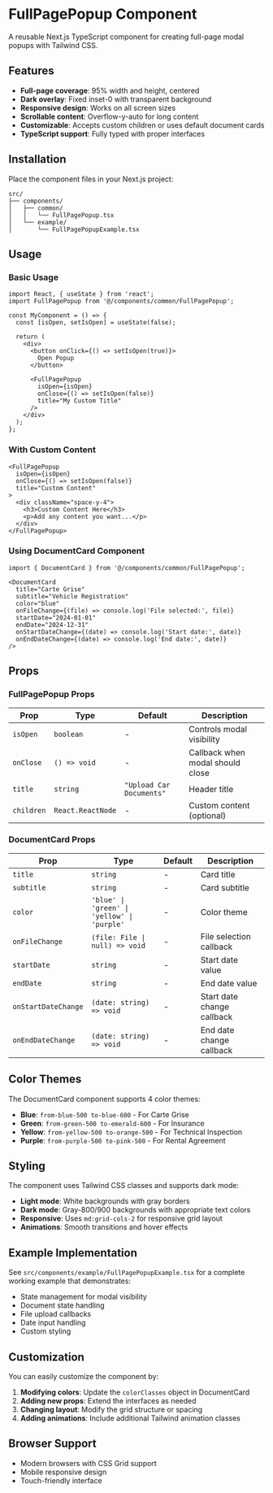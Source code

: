 # FullPagePopup Component

A reusable Next.js TypeScript component for creating full-page modal popups with Tailwind CSS.

## Features

- **Full-page coverage**: 95% width and height, centered
- **Dark overlay**: Fixed inset-0 with transparent background
- **Responsive design**: Works on all screen sizes
- **Scrollable content**: Overflow-y-auto for long content
- **Customizable**: Accepts custom children or uses default document cards
- **TypeScript support**: Fully typed with proper interfaces

## Installation

Place the component files in your Next.js project:

```
src/
├── components/
│   ├── common/
│   │   └── FullPagePopup.tsx
│   └── example/
│       └── FullPagePopupExample.tsx
```

## Usage

### Basic Usage

```tsx
import React, { useState } from 'react';
import FullPagePopup from '@/components/common/FullPagePopup';

const MyComponent = () => {
  const [isOpen, setIsOpen] = useState(false);

  return (
    <div>
      <button onClick={() => setIsOpen(true)}>
        Open Popup
      </button>

      <FullPagePopup
        isOpen={isOpen}
        onClose={() => setIsOpen(false)}
        title="My Custom Title"
      />
    </div>
  );
};
```

### With Custom Content

```tsx
<FullPagePopup
  isOpen={isOpen}
  onClose={() => setIsOpen(false)}
  title="Custom Content"
>
  <div className="space-y-4">
    <h3>Custom Content Here</h3>
    <p>Add any content you want...</p>
  </div>
</FullPagePopup>
```

### Using DocumentCard Component

```tsx
import { DocumentCard } from '@/components/common/FullPagePopup';

<DocumentCard
  title="Carte Grise"
  subtitle="Vehicle Registration"
  color="blue"
  onFileChange={(file) => console.log('File selected:', file)}
  startDate="2024-01-01"
  endDate="2024-12-31"
  onStartDateChange={(date) => console.log('Start date:', date)}
  onEndDateChange={(date) => console.log('End date:', date)}
/>
```

## Props

### FullPagePopup Props

| Prop | Type | Default | Description |
|------|------|---------|-------------|
| `isOpen` | `boolean` | - | Controls modal visibility |
| `onClose` | `() => void` | - | Callback when modal should close |
| `title` | `string` | `"Upload Car Documents"` | Header title |
| `children` | `React.ReactNode` | - | Custom content (optional) |

### DocumentCard Props

| Prop | Type | Default | Description |
|------|------|---------|-------------|
| `title` | `string` | - | Card title |
| `subtitle` | `string` | - | Card subtitle |
| `color` | `'blue' \| 'green' \| 'yellow' \| 'purple'` | - | Color theme |
| `onFileChange` | `(file: File \| null) => void` | - | File selection callback |
| `startDate` | `string` | - | Start date value |
| `endDate` | `string` | - | End date value |
| `onStartDateChange` | `(date: string) => void` | - | Start date change callback |
| `onEndDateChange` | `(date: string) => void` | - | End date change callback |

## Color Themes

The DocumentCard component supports 4 color themes:

- **Blue**: `from-blue-500 to-blue-600` - For Carte Grise
- **Green**: `from-green-500 to-emerald-600` - For Insurance
- **Yellow**: `from-yellow-500 to-orange-500` - For Technical Inspection
- **Purple**: `from-purple-500 to-pink-500` - For Rental Agreement

## Styling

The component uses Tailwind CSS classes and supports dark mode:

- **Light mode**: White backgrounds with gray borders
- **Dark mode**: Gray-800/900 backgrounds with appropriate text colors
- **Responsive**: Uses `md:grid-cols-2` for responsive grid layout
- **Animations**: Smooth transitions and hover effects

## Example Implementation

See `src/components/example/FullPagePopupExample.tsx` for a complete working example that demonstrates:

- State management for modal visibility
- Document state handling
- File upload callbacks
- Date input handling
- Custom styling

## Customization

You can easily customize the component by:

1. **Modifying colors**: Update the `colorClasses` object in DocumentCard
2. **Adding new props**: Extend the interfaces as needed
3. **Changing layout**: Modify the grid structure or spacing
4. **Adding animations**: Include additional Tailwind animation classes

## Browser Support

- Modern browsers with CSS Grid support
- Mobile responsive design
- Touch-friendly interface





